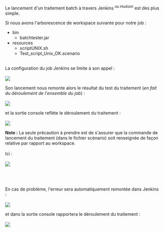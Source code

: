 Le lancement d'un traitement batch à travers Jenkins _<sup>ou Hudson</sup>_ est des plus simple.

Si nous avons l'arborescence de workspace suivante pour notre job :
  * bin
    * batchtester.jar
  * resources
    * scriptUNIX.sh
    * Test\_script\_Unix\_OK.scenario

<br>
La configuration du job Jenkins se limite à son appel :<br>
<br>
<img src='http://batchtester.googlecode.com/svn/wiki/images/Jenkins-configuration.png' />

Son lancement nous remonte alors le résultat du test du traitement (<i>en fait du déroulement de l'ensemble du job</i>) :<br>
<br>
<img src='http://batchtester.googlecode.com/svn/wiki/images/Jenkins-res-OK.png' />

et la sortie console reflète le déroulement du traitement :<br>
<br>
<img src='http://batchtester.googlecode.com/svn/wiki/images/Jenkins-console-OK.png' />

<b>Note :</b> La seule précaution à prendre est de s'assurer que la commande de lancement du traitement (dans le fichier scénario) soit renseignée de façon relative par rapport au workspace.<br>
<br>
Ici :<br>
<br>
<img src='http://batchtester.googlecode.com/svn/wiki/images/Jenkins-conf-script.png' />


<br>
<br>
<br>
En cas de problème, l'erreur sera automatiquement remontée dans Jenkins :<br>
<br>
<img src='http://batchtester.googlecode.com/svn/wiki/images/Jenkins-res-KO.png' />

et dans la sortie console rapportera le déroulement du traitement :<br>
<br>
<img src='http://batchtester.googlecode.com/svn/wiki/images/Jenkins-console-KO.png' />